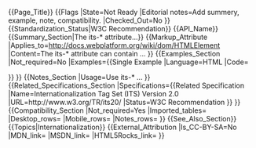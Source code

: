 {{Page_Title}}
{{Flags
|State=Not Ready
|Editorial notes=Add summery, example, note, compatibility.
|Checked_Out=No
}}
{{Standardization_Status|W3C Recommendation}}
{{API_Name}}
{{Summary_Section|The its-* attribute...}}
{{Markup_Attribute
|Applies_to=http://docs.webplatform.org/wiki/dom/HTMLElement
|Content=The its-* attribute can contain ...
}}
{{Examples_Section
|Not_required=No
|Examples={{Single Example
|Language=HTML
|Code=<syntaxhighlight>
<!DOCTYPE html>
<html lang="en">
</html>
</syntaxhighlight>
}}
}}
{{Notes_Section
|Usage=Use its-* ...
}}
{{Related_Specifications_Section
|Specifications={{Related Specification
|Name=Internationalization Tag Set (ITS) Version 2.0
|URL=http://www.w3.org/TR/its20/
|Status=W3C Recommendation
}}
}}
{{Compatibility_Section
|Not_required=Yes
|Imported_tables=
|Desktop_rows=
|Mobile_rows=
|Notes_rows=
}}
{{See_Also_Section}}
{{Topics|Internationalization}}
{{External_Attribution
|Is_CC-BY-SA=No
|MDN_link=
|MSDN_link=
|HTML5Rocks_link=
}}